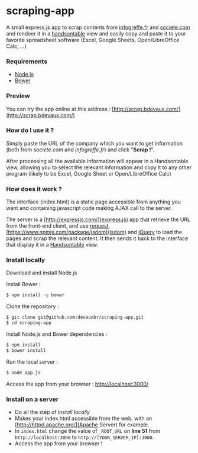 # scraping-app
A small express.js app to scrap contents from [infogreffe.fr](https://www.infogreffe.fr/societes/) and [societe.com](http://www.societe.com/) and rendeer it in a [handsontable]((http://handsontable.com/)) view and easily copy and paste it to your favorite spreadsheet software (Excel, Google Sheets, Open/LibreOffice Calc, ...)

### Requirements

- [Node.js](https://nodejs.org/)
- [Bower](http://bower.io/)

### Preview

You can try the app online at this address :
[http://scrap.bdevaux.com/](http://scrap.bdevaux.com/)

### How do I use it ?

Simply paste the URL of the company which you want to get information (both from _societe.com_ and _infogreffe.fr_) and click "**Scrap !**".

After processing all the available information will appear in a Handsontable view, allowing you to select the relevant information and copy it to any other program (likely to be Excel, Google Sheet or Open/LibreOffice Calc)

### How does it work ?

The interface (index.html) is a static page accessible from anything you want and containing javascript code making AJAX call to the server.

The server is a [http://expressjs.com/](express.js) app that retrieve the URL from the front-end client, and use [request](https://www.npmjs.com/package/request), [https://www.npmjs.com/package/jsdom](jsdom) and [jQuery](https://jquery.com/) to load the pages and scrap the relevant content.
It then sends it back to the interface that display it in a [Handsontable](http://handsontable.com/) view.

### Install locally

Download and install Node.js

Install Bower :
```sh
$ npm install -g bower
```

Clone the repository :
```sh
$ git clone git@github.com:devauxbr/scraping-app.git
$ cd scraping-app
```

Install Node.js and Bower dependencies :
```sh
$ npm install
$ bower install
```

Run the local server :
```sh
$ node app.js
```

Access the app from your browser :
[http://localhost:3000/](http://localhost:3000/)

### Install on a server

- Do all the step of _Install locally_
- Makes your index.html accessible from the web, with an [http://httpd.apache.org/](Apache Server) for example.
- In `index.html` change the value of `_ROOT_URL` on **line 51** from `http://localhost:3000` to `http://[YOUR_SERVER_IP]:3000`.
- Access the app from your browser !
